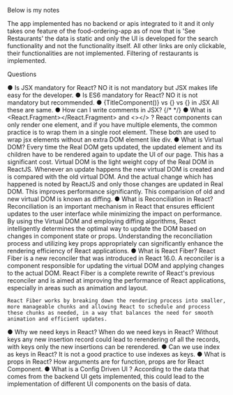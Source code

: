 Below is my notes

The app implemented has no backend or apis integrated to it and it only takes one feature of the food-ordering-app as of now that is 'See Restaurants' the data is static and only the UI is developed for the search functionality and not the functionality itself. All other links are only clickable, their functionalities are not implemented. Filtering of restaurants is implemented.

Questions

● Is JSX mandatory for React?
  NO it is not mandatory but JSX makes life easy for the developer.
● Is ES6 mandatory for React?
  NO it is not mandatory but recommended.
● {TitleComponent()} vs {<TitleComponent/>} vs
{<TitleComponent></TitleComponent>} in JSX
    All these are same.
● How can I write comments in JSX?
    {/* */}
● What is <React.Fragment></React.Fragment> and <></> ?
    React components can only render one element, and if you have multiple elements, the common practice is to wrap them in a single root element.
    These both are used to wrap jsx elements without an extra DOM element like div.
● What is Virtual DOM?
    Every time the Real DOM gets updated, the updated element and its children have to be rendered again to update the UI of our page. This has a significant cost.
    Virtual DOM is the light weight copy of the Real DOM in ReactJS. Whenever an update happens the new virtual DOM is created and is compared with the old virtual DOM. And the actual change which has happened is noted by ReactJS and only those changes are updated in Real DOM. This improves performance significantly. This comparision of old and new virtual DOM is known as diffing.
● What is Reconciliation in React?
    Reconciliation is an important mechanism in React that ensures efficient updates to the user interface while minimizing the impact on performance. By using the Virtual DOM and employing diffing algorithms, React intelligently determines the optimal way to update the DOM based on changes in component state or props. Understanding the reconciliation process and utilizing key props appropriately can significantly enhance the rendering efficiency of React applications.
● What is React Fiber?
    React Fiber is a new reconciler that was introduced in React 16.0. A reconciler is a component responsible for updating the virtual DOM and applying changes to the actual DOM. React Fiber is a complete rewrite of React's previous reconciler and is aimed at improving the performance of React applications, especially in areas such as animation and layout.

    React Fiber works by breaking down the rendering process into smaller, more manageable chunks and allowing React to schedule and process these chunks as needed, in a way that balances the need for smooth animation and efficient updates.
● Why we need keys in React? When do we need keys in React?
    Without keys any new insertion record could lead to rerendering of all the records, with keys only the new insertions can be rerendered.
● Can we use index as keys in React?
    It is not a good practice to use indexes as keys.
● What is props in React?
    How arguments are for function, props are for React Component.
● What is a Config Driven UI ?
    According to the data that comes from the backend UI gets implemented, this could lead to the implementation of different UI components on the basis of data.